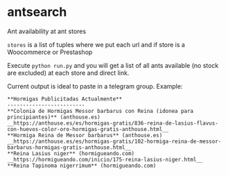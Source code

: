 # antsearch
Ant availability at ant stores


```stores``` is a list of tuples where we put each url and if store is a Woocommerce or Prestashop

Execute ```python run.py``` and you will get a list of all ants available (no stock are excluded) at each store and direct link.

Current output is ideal to paste in a telegram group. Example:

```
**Hormigas Publicitadas Actualmente**
-------------------------
**Colonia de Hormigas Messor barbarus con Reina (idonea para principiantes)** (anthouse.es)
__https://anthouse.es/es/hormigas-gratis/836-reina-de-lasius-flavus-con-huevos-color-oro-hormigas-gratis-anthouse.html__
**Hormiga Reina de Messor barbarus** (anthouse.es)
__https://anthouse.es/es/hormigas-gratis/102-hormiga-reina-de-messor-barbarus-hormigas-gratis-anthouse.html__
**Reina Lasius niger** (hormigueando.com)
__https://hormigueando.com/inicio/175-reina-lasius-niger.html__
**Reina Tapinoma nigerrimum** (hormigueando.com)
```

